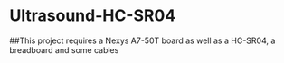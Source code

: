 # Ultrasound-HC-SR04
##This project requires a Nexys A7-50T board as well as a HC-SR04, a breadboard and some cables
